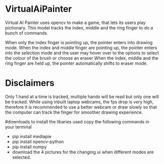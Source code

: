 # VirtualAiPainter
Virtual AI Painter uses opencv to make a game, that lets its users play pictionary. This model tracks the index, middle and the ring finger to  do a bunch of commands. 

When only the index finger is pointing up, the pointer enters into drawing mode.
When the index and middle finger are pointing up, the pointer enters into the selection mode and the user may hover over to the options to select the colour of the brush or choose an eraser
When the index, middle and the ring finger are held up, the pointer automatically shifts to eraser mode. 

# Disclaimers 
Only 1 hand at a time is tracked, multiple hands will be read but only one will be tracked.
While using inbuilt laptop webcams, the fps drop is very high, therefore it is recommended to use a better webcam or draw slowly so that the computer can track the finger for smoother drawing experience. 

#downloads 
to install the libaries used copy the following commands in your terminal
- pip install mediapie
- pip install opencv-python
- pip install numpy 
- download the 4 pictures for the changing ui when different modes are selected.
